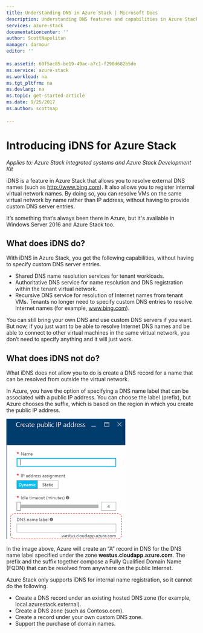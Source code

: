```yaml
---
title: Understanding DNS in Azure Stack | Microsoft Docs
description: Understanding DNS features and capabilities in Azure Stack
services: azure-stack
documentationcenter: ''
author: ScottNapolitan
manager: darmour
editor: ''

ms.assetid: 60f5ac85-be19-49ac-a7c1-f290d682b5de
ms.service: azure-stack
ms.workload: na
ms.tgt_pltfrm: na
ms.devlang: na
ms.topic: get-started-article
ms.date: 9/25/2017
ms.author: scottnap

---
```

# Introducing iDNS for Azure Stack

*Applies to: Azure Stack integrated systems and Azure Stack Development Kit*

iDNS is a feature in Azure Stack that
allows you to resolve external DNS names (such as http://www.bing.com).
It also allows you to register internal virtual network names. By doing so,
you can resolve VMs on the same virtual network by name rather than IP address,
without having to provide custom DNS server entries.

It’s something that’s always been there in Azure, but it's available in Windows Server 2016 and Azure Stack too.

## What does iDNS do?
With iDNS in Azure Stack, you get the following capabilities, without
having to specify custom DNS server entries.

* Shared DNS name resolution services for tenant workloads.
* Authoritative DNS service for name resolution and DNS registration within the tenant virtual network.
* Recursive DNS service for resolution of Internet names from tenant VMs. Tenants no longer need to specify custom DNS entries to resolve Internet names (for example, www.bing.com).

You can still bring your own DNS and use custom DNS servers
if you want. But now, if you just want to be able to resolve Internet DNS
names and be able to connect to other virtual machines in the same
virtual network, you don’t need to specify anything and it will just
work.

## What does iDNS not do?
What iDNS does not allow you to do is create a
DNS record for a name that can be resolved from outside the virtual
network.

In Azure, you have the option of specifying a DNS name label that
can be associated with a public IP address. You can choose the label
(prefix), but Azure chooses the suffix, which is based on the region in
which you create the public IP address.

![Screenshot of DNS name label](media/azure-stack-understanding-dns-in-tp2/image3.png)

In the image above, Azure will create an “A” record in DNS for the DNS
name label specified under the zone **westus.cloudapp.azure.com**. The
prefix and the suffix together compose a Fully Qualified Domain Name
(FQDN) that can be resolved from anywhere on the public Internet.

Azure Stack only supports iDNS for internal name
registration, so it cannot do the following.

* Create a DNS record under an existing hosted DNS zone (for example,
  local.azurestack.external).
* Create a DNS zone (such as Contoso.com).
* Create a record under your own custom DNS zone.
* Support the purchase of domain names.

